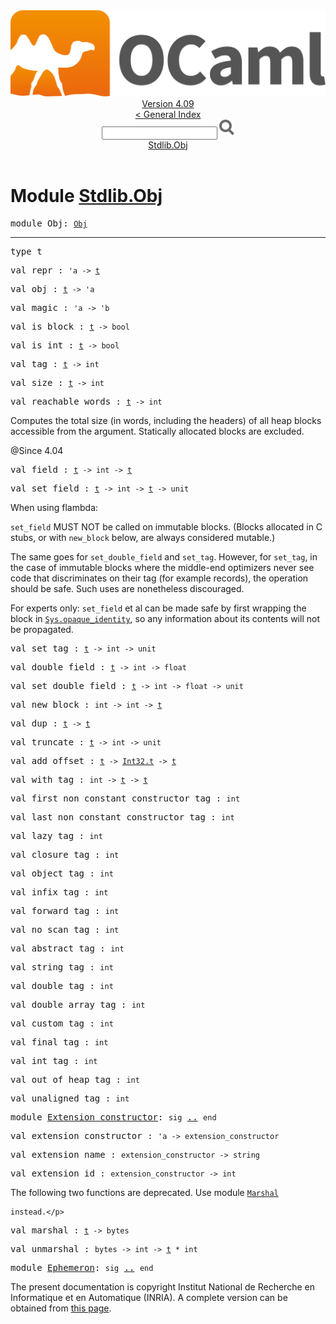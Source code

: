 <!-- ((! set title API !)) ((! set documentation !)) ((! set api !)) ((! set nobreadcrumb !)) -->
<div class="api"><header><nav class="toc brand"><a class="brand" href="https://ocaml.org/"><img src="colour-logo-gray.svg" class="svg" alt="OCaml"></a></nav><nav class="toc"><div class="toc_version"><a href="/docs" id="version-select">Version 4.09</a></div><a href="index.html">&lt; General Index</a><div class="api_search"><input type="text" name="apisearch" id="api_search" oninput="mySearch(false);" onkeypress="this.oninput();" onclick="this.oninput();" onpaste="this.oninput();">
<img src="search_icon.svg" alt="Search" class="svg" onclick="mySearch(false)"></div>
<div id="search_results"></div><div class="toc_title"><a href="#top">Stdlib.Obj</a></div><ul></ul></nav></header>

<h1>Module <a href="type_Stdlib.Obj.html">Stdlib.Obj</a></h1>

<pre><span id="MODULEObj"><span class="keyword">module</span> Obj</span>: <code class="type"><a href="Obj.html">Obj</a></code></pre><hr width="100%">

<pre><span id="TYPEt"><span class="keyword">type</span> <code class="type"></code>t</span> </pre>


<pre><span id="VALrepr"><span class="keyword">val</span> repr</span> : <code class="type">'a -&gt; <a href="Obj.html#TYPEt">t</a></code></pre>
<pre><span id="VALobj"><span class="keyword">val</span> obj</span> : <code class="type"><a href="Obj.html#TYPEt">t</a> -&gt; 'a</code></pre>
<pre><span id="VALmagic"><span class="keyword">val</span> magic</span> : <code class="type">'a -&gt; 'b</code></pre>
<pre><span id="VALis_block"><span class="keyword">val</span> is_block</span> : <code class="type"><a href="Obj.html#TYPEt">t</a> -&gt; bool</code></pre>
<pre><span id="VALis_int"><span class="keyword">val</span> is_int</span> : <code class="type"><a href="Obj.html#TYPEt">t</a> -&gt; bool</code></pre>
<pre><span id="VALtag"><span class="keyword">val</span> tag</span> : <code class="type"><a href="Obj.html#TYPEt">t</a> -&gt; int</code></pre>
<pre><span id="VALsize"><span class="keyword">val</span> size</span> : <code class="type"><a href="Obj.html#TYPEt">t</a> -&gt; int</code></pre>
<pre><span id="VALreachable_words"><span class="keyword">val</span> reachable_words</span> : <code class="type"><a href="Obj.html#TYPEt">t</a> -&gt; int</code></pre><div class="info ">
<div class="info-desc">
<p>Computes the total size (in words, including the headers) of all
     heap blocks accessible from the argument.  Statically
     allocated blocks are excluded.</p>

<p>@Since 4.04</p>
</div>
</div>

<pre><span id="VALfield"><span class="keyword">val</span> field</span> : <code class="type"><a href="Obj.html#TYPEt">t</a> -&gt; int -&gt; <a href="Obj.html#TYPEt">t</a></code></pre>
<pre><span id="VALset_field"><span class="keyword">val</span> set_field</span> : <code class="type"><a href="Obj.html#TYPEt">t</a> -&gt; int -&gt; <a href="Obj.html#TYPEt">t</a> -&gt; unit</code></pre><div class="info ">
<div class="info-desc">
<p>When using flambda:</p>

<p><code class="code">set_field</code> MUST NOT be called on immutable blocks.  (Blocks allocated
    in C stubs, or with <code class="code">new_block</code> below, are always considered mutable.)</p>

<p>The same goes for <code class="code">set_double_field</code> and <code class="code">set_tag</code>.  However, for
    <code class="code">set_tag</code>, in the case of immutable blocks where the middle-end optimizers
    never see code that discriminates on their tag (for example records), the
    operation should be safe.  Such uses are nonetheless discouraged.</p>

<p>For experts only:
    <code class="code">set_field</code> et al can be made safe by first wrapping the block in
    <a href="Sys.html#VALopaque_identity"><code class="code"><span class="constructor">Sys</span>.opaque_identity</code></a>, so any information about its contents will not
    be propagated.</p>
</div>
</div>

<pre><span id="VALset_tag"><span class="keyword">val</span> set_tag</span> : <code class="type"><a href="Obj.html#TYPEt">t</a> -&gt; int -&gt; unit</code></pre>
<pre><span id="VALdouble_field"><span class="keyword">val</span> double_field</span> : <code class="type"><a href="Obj.html#TYPEt">t</a> -&gt; int -&gt; float</code></pre>
<pre><span id="VALset_double_field"><span class="keyword">val</span> set_double_field</span> : <code class="type"><a href="Obj.html#TYPEt">t</a> -&gt; int -&gt; float -&gt; unit</code></pre>
<pre><span id="VALnew_block"><span class="keyword">val</span> new_block</span> : <code class="type">int -&gt; int -&gt; <a href="Obj.html#TYPEt">t</a></code></pre>
<pre><span id="VALdup"><span class="keyword">val</span> dup</span> : <code class="type"><a href="Obj.html#TYPEt">t</a> -&gt; <a href="Obj.html#TYPEt">t</a></code></pre>
<pre><span id="VALtruncate"><span class="keyword">val</span> truncate</span> : <code class="type"><a href="Obj.html#TYPEt">t</a> -&gt; int -&gt; unit</code></pre>
<pre><span id="VALadd_offset"><span class="keyword">val</span> add_offset</span> : <code class="type"><a href="Obj.html#TYPEt">t</a> -&gt; <a href="Int32.html#TYPEt">Int32.t</a> -&gt; <a href="Obj.html#TYPEt">t</a></code></pre>
<pre><span id="VALwith_tag"><span class="keyword">val</span> with_tag</span> : <code class="type">int -&gt; <a href="Obj.html#TYPEt">t</a> -&gt; <a href="Obj.html#TYPEt">t</a></code></pre>
<pre><span id="VALfirst_non_constant_constructor_tag"><span class="keyword">val</span> first_non_constant_constructor_tag</span> : <code class="type">int</code></pre>
<pre><span id="VALlast_non_constant_constructor_tag"><span class="keyword">val</span> last_non_constant_constructor_tag</span> : <code class="type">int</code></pre>
<pre><span id="VALlazy_tag"><span class="keyword">val</span> lazy_tag</span> : <code class="type">int</code></pre>
<pre><span id="VALclosure_tag"><span class="keyword">val</span> closure_tag</span> : <code class="type">int</code></pre>
<pre><span id="VALobject_tag"><span class="keyword">val</span> object_tag</span> : <code class="type">int</code></pre>
<pre><span id="VALinfix_tag"><span class="keyword">val</span> infix_tag</span> : <code class="type">int</code></pre>
<pre><span id="VALforward_tag"><span class="keyword">val</span> forward_tag</span> : <code class="type">int</code></pre>
<pre><span id="VALno_scan_tag"><span class="keyword">val</span> no_scan_tag</span> : <code class="type">int</code></pre>
<pre><span id="VALabstract_tag"><span class="keyword">val</span> abstract_tag</span> : <code class="type">int</code></pre>
<pre><span id="VALstring_tag"><span class="keyword">val</span> string_tag</span> : <code class="type">int</code></pre>
<pre><span id="VALdouble_tag"><span class="keyword">val</span> double_tag</span> : <code class="type">int</code></pre>
<pre><span id="VALdouble_array_tag"><span class="keyword">val</span> double_array_tag</span> : <code class="type">int</code></pre>
<pre><span id="VALcustom_tag"><span class="keyword">val</span> custom_tag</span> : <code class="type">int</code></pre>
<pre><span id="VALfinal_tag"><span class="keyword">val</span> final_tag</span> : <code class="type">int</code></pre>
<pre><span id="VALint_tag"><span class="keyword">val</span> int_tag</span> : <code class="type">int</code></pre>
<pre><span id="VALout_of_heap_tag"><span class="keyword">val</span> out_of_heap_tag</span> : <code class="type">int</code></pre>
<pre><span id="VALunaligned_tag"><span class="keyword">val</span> unaligned_tag</span> : <code class="type">int</code></pre>
<pre><span id="MODULEExtension_constructor"><span class="keyword">module</span> <a href="Obj.Extension_constructor.html">Extension_constructor</a></span>: <code class="code"><span class="keyword">sig</span></code> <a href="Obj.Extension_constructor.html">..</a> <code class="code"><span class="keyword">end</span></code></pre>
<pre><span id="VALextension_constructor"><span class="keyword">val</span> extension_constructor</span> : <code class="type">'a -&gt; extension_constructor</code></pre>
<pre><span id="VALextension_name"><span class="keyword">val</span> extension_name</span> : <code class="type">extension_constructor -&gt; string</code></pre>
<pre><span id="VALextension_id"><span class="keyword">val</span> extension_id</span> : <code class="type">extension_constructor -&gt; int</code></pre><p>The following two functions are deprecated.  Use module <a href="Marshal.html"><code class="code"><span class="constructor">Marshal</span></code></a>
    instead.</p>

<pre><span id="VALmarshal"><span class="keyword">val</span> marshal</span> : <code class="type"><a href="Obj.html#TYPEt">t</a> -&gt; bytes</code></pre>
<pre><span id="VALunmarshal"><span class="keyword">val</span> unmarshal</span> : <code class="type">bytes -&gt; int -&gt; <a href="Obj.html#TYPEt">t</a> * int</code></pre>
<pre><span id="MODULEEphemeron"><span class="keyword">module</span> <a href="Obj.Ephemeron.html">Ephemeron</a></span>: <code class="code"><span class="keyword">sig</span></code> <a href="Obj.Ephemeron.html">..</a> <code class="code"><span class="keyword">end</span></code></pre>
<div class="copyright">The present documentation is copyright Institut National de Recherche en Informatique et en Automatique (INRIA). A complete version can be obtained from <a href="http://caml.inria.fr/pub/docs/manual-ocaml/">this page</a>.</div></div>